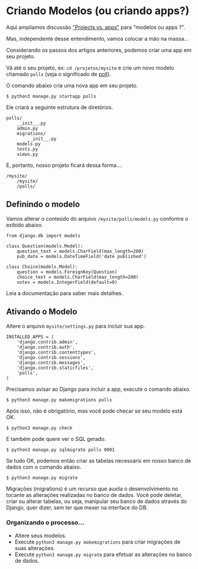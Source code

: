 Criando Modelos (ou criando apps?)
===

Aqui ampliamos discussão ["Projects vs. apps"](projects-vs-apps.md) para "modelos ou apps ?".

Mas, independente desse entendimento, vamos colocar a mão na massa...

Considerando os passos dos artigos anteriores, podemos criar uma app em seu projeto.

Vá até o seu  projeto, ex: `cd /projetos/mysite` e crie um novo modelo chamado `polls` (veja o significado de 
[poll](https://translate.google.com.br/?hl=pt-BR&authuser=0#en/pt/poll)).

O comando abaixo cria uma nova app em seu projeto.

    $ python3 manage.py startapp polls

Ele criará a seguinte estrutura de diretórios.

    polls/
        __init__.py
        admin.py
        migrations/
            __init__.py
        models.py
        tests.py
        views.py

E, portanto, nosso projeto ficará dessa forma....

    /mysite/
        /mysite/
        /polls/




Definindo o modelo
---        

Vamos alterar o conteúdo do arquivo `/mysite/polls/models.py` conforme o exibido abaixo.

    from django.db import models

    class Question(models.Model):
        question_text = models.CharField(max_length=200)
        pub_date = models.DateTimeField('date published')

    class Choice(models.Model):
        question = models.ForeignKey(Question)
        choice_text = models.CharField(max_length=200)
        votes = models.IntegerField(default=0)    

Leia a documentação para saber mais detalhes.




Ativando o Modelo
---

Altere o arquivo `mysite/settings.py` para incluir sua app.

    INSTALLED_APPS = (
        'django.contrib.admin',
        'django.contrib.auth',
        'django.contrib.contenttypes',
        'django.contrib.sessions',
        'django.contrib.messages',
        'django.contrib.staticfiles',
        'polls',
    )


Precisamos avisar ao Django para incluir a app, execute o comando abaixo.

    $ python3 manage.py makemigrations polls

Após isso, não é obrigatório, mas você pode checar se seu modelo está OK.

    $ python3 manage.py check

E também pode quere ver o SQL gerado.    

    $ python3 manage.py sqlmigrate polls 0001


Se tudo OK, podemos então criar as tabelas necessáris em nosso banco de dados com o comando abaixo.

    $ python3 manage.py migrate    


Migrações (migrations) é um recurso que auxila o desenvolvimento no tocante as alterações realizadas no banco de dados.
Você pode deletar, criar ou alterar tabelas, ou seja, manipular seu banco de dados através do Django, quer dizer, sem 
ter que mexer na interface do DB.


###  Organizando o processo...

- Altere seus modelos.
- Execute `python3 manage.py makemigrations` para criar migrações de suas alterações.
- Execute `python3 manage.py migrate` para efetuar as alterações no banco de dados.
